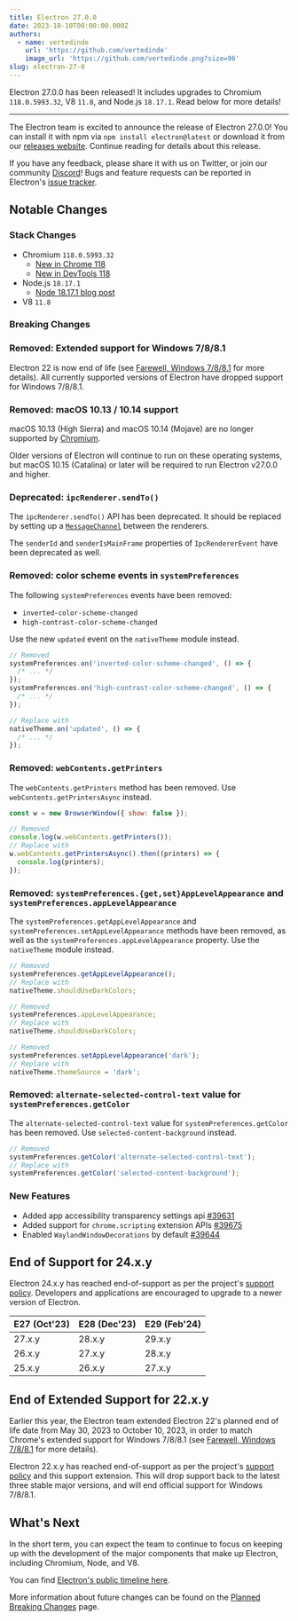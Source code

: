 ```yaml
---
title: Electron 27.0.0
date: 2023-10-10T00:00:00.000Z
authors:
  - name: vertedinde
    url: 'https://github.com/vertedinde'
    image_url: 'https://github.com/vertedinde.png?size=96'
slug: electron-27-0
---
```


Electron 27.0.0 has been released! It includes upgrades to Chromium `118.0.5993.32`, V8 `11.8`, and Node.js `18.17.1`. Read below for more details!

---

The Electron team is excited to announce the release of Electron 27.0.0! You can install it with npm via `npm install electron@latest` or download it from our [releases website](https://releases.electronjs.org/releases/stable). Continue reading for details about this release.

If you have any feedback, please share it with us on Twitter, or join our community [Discord](https://discord.com/invite/electronjs)! Bugs and feature requests can be reported in Electron's [issue tracker](https://github.com/electron/electron/issues).

## Notable Changes

### Stack Changes

- Chromium `118.0.5993.32`
  - [New in Chrome 118](https://developer.chrome.com/blog/new-in-chrome-118/)
  - [New in DevTools 118](https://developer.chrome.com/blog/new-in-devtools-118/)
- Node.js `18.17.1`
  - [Node 18.17.1 blog post](https://nodejs.org/en/blog/release/v18.17.1/)
- V8 `11.8`

### Breaking Changes

### Removed: Extended support for Windows 7/8/8.1

Electron 22 is now end of life (see [Farewell, Windows 7/8/8.1](https://www.electronjs.org/blog/windows-7-to-8-1-deprecation-notice) for more details). All currently supported versions of Electron have dropped support for Windows 7/8/8.1.

### Removed: macOS 10.13 / 10.14 support

macOS 10.13 (High Sierra) and macOS 10.14 (Mojave) are no longer supported by [Chromium](https://chromium-review.googlesource.com/c/chromium/src/+/4629466).

Older versions of Electron will continue to run on these operating systems, but macOS 10.15 (Catalina)
or later will be required to run Electron v27.0.0 and higher.

### Deprecated: `ipcRenderer.sendTo()`

The `ipcRenderer.sendTo()` API has been deprecated. It should be replaced by setting up a [`MessageChannel`](https://www.electronjs.org/docs/latest/tutorial/message-ports#setting-up-a-messagechannel-between-two-renderers) between the renderers.

The `senderId` and `senderIsMainFrame` properties of `IpcRendererEvent` have been deprecated as well.

### Removed: color scheme events in `systemPreferences`

The following `systemPreferences` events have been removed:

- `inverted-color-scheme-changed`
- `high-contrast-color-scheme-changed`

Use the new `updated` event on the `nativeTheme` module instead.

```js
// Removed
systemPreferences.on('inverted-color-scheme-changed', () => {
  /* ... */
});
systemPreferences.on('high-contrast-color-scheme-changed', () => {
  /* ... */
});

// Replace with
nativeTheme.on('updated', () => {
  /* ... */
});
```

### Removed: `webContents.getPrinters`

The `webContents.getPrinters` method has been removed. Use
`webContents.getPrintersAsync` instead.

```js
const w = new BrowserWindow({ show: false });

// Removed
console.log(w.webContents.getPrinters());
// Replace with
w.webContents.getPrintersAsync().then((printers) => {
  console.log(printers);
});
```

### Removed: `systemPreferences.{get,set}AppLevelAppearance` and `systemPreferences.appLevelAppearance`

The `systemPreferences.getAppLevelAppearance` and `systemPreferences.setAppLevelAppearance`
methods have been removed, as well as the `systemPreferences.appLevelAppearance` property.
Use the `nativeTheme` module instead.

```js
// Removed
systemPreferences.getAppLevelAppearance();
// Replace with
nativeTheme.shouldUseDarkColors;

// Removed
systemPreferences.appLevelAppearance;
// Replace with
nativeTheme.shouldUseDarkColors;

// Removed
systemPreferences.setAppLevelAppearance('dark');
// Replace with
nativeTheme.themeSource = 'dark';
```

### Removed: `alternate-selected-control-text` value for `systemPreferences.getColor`

The `alternate-selected-control-text` value for `systemPreferences.getColor`
has been removed. Use `selected-content-background` instead.

```js
// Removed
systemPreferences.getColor('alternate-selected-control-text');
// Replace with
systemPreferences.getColor('selected-content-background');
```

### New Features

- Added app accessibility transparency settings api [#39631](https://github.com/electron/electron/pull/39631)
- Added support for `chrome.scripting` extension APIs [#39675](https://github.com/electron/electron/pull/39675)
- Enabled `WaylandWindowDecorations` by default [#39644](https://github.com/electron/electron/pull/39644)

## End of Support for 24.x.y

Electron 24.x.y has reached end-of-support as per the project's [support policy](https://www.electronjs.org/docs/latest/tutorial/electron-timelines#version-support-policy). Developers and applications are encouraged to upgrade to a newer version of Electron.

| E27 (Oct'23) | E28 (Dec'23) | E29 (Feb'24) |
| ------------ | ------------ | ------------ |
| 27.x.y       | 28.x.y       | 29.x.y       |
| 26.x.y       | 27.x.y       | 28.x.y       |
| 25.x.y       | 26.x.y       | 27.x.y       |

## End of Extended Support for 22.x.y

Earlier this year, the Electron team extended Electron 22's planned end of life date from May 30, 2023 to October 10, 2023, in order to match Chrome's extended support for Windows 7/8/8.1 (see [Farewell, Windows 7/8/8.1](https://www.electronjs.org/blog/windows-7-to-8-1-deprecation-notice) for more details).

Electron 22.x.y has reached end-of-support as per the project's [support policy](https://www.electronjs.org/docs/latest/tutorial/electron-timelines#version-support-policy) and this support extension. This will drop support back to the latest three stable major versions, and will end official support for Windows 7/8/8.1.

## What's Next

In the short term, you can expect the team to continue to focus on keeping up with the development of the major components that make up Electron, including Chromium, Node, and V8.

You can find [Electron's public timeline here](https://www.electronjs.org/docs/latest/tutorial/electron-timelines).

More information about future changes can be found on the [Planned Breaking Changes](https://github.com/electron/electron/blob/main/docs/breaking-changes.md) page.
